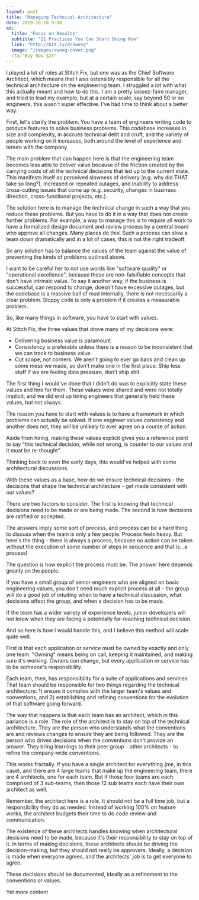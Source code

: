 ```yaml
---
layout: post
title: "Managing Technical Architecture"
date: 2019-10-10 9:00
ad:
  title: "Focus on Results"
  subtitle: "11 Practices You Can Start Doing Now"
  link: "http://bit.ly/dcsweng"
  image: "/images/sweng-cover.png"
  cta:"Buy Now $25"
---
```

I played a lot of roles at Stitch Fix, but one was as the Chief Software Architect, which means that I was
ostensibly responsible for all the technical architecture on the engineering team.  I struggled a lot with what
this actually meant and how to do this. I am a pretty laissez-faire manager, and tried to lead my example, but
at a certain scale, say beyond 50 or so engineers, this wasn't super effective.  I've had time to think about a
better way.

<!-- more -->

First, let's clarify the problem.  You have a team of engineers writing code to produce features to solve
business problems.  This codebase increases in size and complexity, in accrues technical debt and cruft, and the
variety of people working on it increases, both around the level of experience and tenure with the company.

The main problem that can happen here is that the engineering team becomes less able to deliver value because of
the friction created by the carrying costs of all the technical decisions that led up to the current state.
This manifests itself as perceived slowness of delivery (e.g. why did THAT take so long?), increased or
repeated outages, and inability to address cross-cutting issues that come up (e.g. security, changes in business
direction, cross-functional projects, etc.).

The solution here is to manage the technical change in such a way that you reduce these problems.  But you have
to do it in a way that does not create further problems.  For example, a way to manage this is to require all
work to have a formalized design document and review process by a central board who approve all changes.  Many
places do this!  Such a process can slow a team down dramatically and in a lot of cases, this is not the right
tradeoff.

So any solution has to balance the values of the team against the value of preventing the kinds of problems
outlined above.

I want to be careful her to not use words like "software quality" or "operational excellence", because these are
non-falsifiable concepts that don't have intrinsic value.  To say it another way, if the business is successful,
can respond to change, doesn't have excessive outages, but the codebase is a massive ball of mud internally,
there is not necessarily a clear problem.  Sloppy code is only a problem if it creates a measurable problem.

So, like many things in software, you have to start with values.

At Stitch Fix, the three values that drove many of my decisions were:

* Delivering business value is paramount
* Consistency is preferable unless there is a reason to be inconsistent that we can track to business value
* Cut scope, not corners.  We aren't going to ever go back and clean up some mess we made, so don't make one in the first place.  Ship less stuff if we are feeling date pressure, don't ship shit.

The first thing I would've done that I didn't do was to explicitly state these values and hire for them.  These
values were shared and were not totally implicit, and we did end up hiring engineers that generally held these
values, but not always.

The reason you have to start with values is to have a framework in which problems can actually be solved. If one
engineer values consistency and another does not, they will be unlikely to ever agree on a course of
action.

Aside from hiring, making these values explicit gives you a reference point to say "this technical decision,
while not wrong, is counter to our values and it must be re-thought".

Thinking back to even the early days, this would've helped with some architectural discussions.

With these values as a base, how do we ensure technical decisions - the decisions that shape the technical
architecture - get made consistent with our values?

There are two factors to consider.  The first is knowing that technical decisions need to be made or are being
made.  The second is how decisions are ratified or accepted.

The answers imply some sort of process, and process can be a hard thing to discuss when the team is only a few
people.  Process feels heavy.  But here's the thing - there is always a process, because no action can be taken
without the execution of some number of steps in sequence and that is...a process!

The question is how explicit the process must be. The answer here depends greatly on the people.

If you have a small group of senior engineers who are aligned on basic engineering values, you don't need much
explicit process at all - the group will do a good job of intuiting when to have a technical discussion, what
decisions effect the group, and when a decision has to be made.

If the team has a wider variety of experience levels, junior developers will not know when they are facing a
potentially far-reaching technical decision.

And so here is how I would handle this, and I believe this method will scale quite well.

First is that each application or service must be owned by exactly and only one team.  "Owning" means being on
call, keeping it maintained, and making sure it's working. Owners can change, but every application or service
has to be someone's responsibility.

Each team, then, has responsibility for a suite of applications and services.  That team should be responsible
for two things regarding the technical architecture: 1) ensure it complies with the larger team's values and
conventions, and 2) establishing and refining conventions for the evolution of that software going forward.

The way that happens is that each team has an architect, which in this parlance is a role.  The role of the
architect is to stay on top of the technical architecture.  They are the person who understands what the
conventions are and reviews changes to ensure they are being followed.  They are the person who drives decisions
when the conventions don't provide an answer.  They bring learnings to their peer group - other architects - to
refine the company-wide conventions.

This works fractally.  If you have a single architect for everything (me, in this case), and there are 4 large
teams that make up the engineering team, there are 4 architects, one for each team.  But if those four teams are
each comprised of 3 sub-teams, then those 12 sub teams each have their own architect as well.

Remember, the architect here is a role.  It should not be a full time job, but a responsibility they do as
needed.  Instead of working 100% on feature works, the architect budgets their time to do code review and
communication.

The existence of these architects handles knowing when architectural decisions need to be made, because it's
their responsibility to stay on top of it.  In terms of making decisions, these architects should be driving the
decision-making, but they should not really be approvers.  Ideally, a decision is made when everyone agrees, and
the architects' job is to get everyone to agree.

These decisions should be documented, ideally as a refinement to the conventions or values.

<div data-ad></div>

Yet more content 
